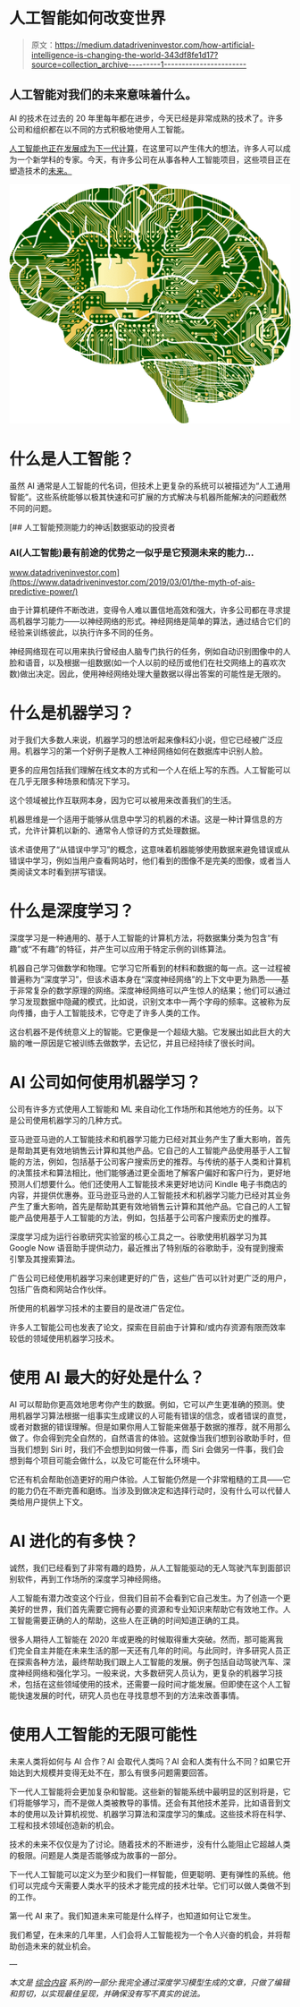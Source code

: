 # 人工智能如何改变世界

> 原文：<https://medium.datadriveninvestor.com/how-artificial-intelligence-is-changing-the-world-343df8fe1d17?source=collection_archive---------1----------------------->

## 人工智能对我们的未来意味着什么。

AI 的技术在过去的 20 年里每年都在进步，今天已经是非常成熟的技术了。许多公司和组织都在以不同的方式积极地使用人工智能。

[人工智能也正在发展成为下一代计算](http://aibusinessbook.com)，在这里可以产生伟大的想法，许多人可以成为一个新学科的专家。今天，有许多公司在从事各种人工智能项目，这些项目正在塑造技术的[未来。](http://datasciencerush.com)

![](img/08926068d828504a93753058ffd1f311.png)

# 什么是人工智能？

虽然 AI 通常是人工智能的代名词，但技术上更复杂的系统可以被描述为“人工通用智能”。这些系统能够以极其快速和可扩展的方式解决与机器所能解决的问题截然不同的问题。

[](https://www.datadriveninvestor.com/2019/03/01/the-myth-of-ais-predictive-power/) [## 人工智能预测能力的神话|数据驱动的投资者

### AI(人工智能)最有前途的优势之一似乎是它预测未来的能力…

www.datadriveninvestor.com](https://www.datadriveninvestor.com/2019/03/01/the-myth-of-ais-predictive-power/) 

由于计算机硬件不断改进，变得令人难以置信地高效和强大，许多公司都在寻求提高机器学习能力——以神经网络的形式。神经网络是简单的算法，通过结合它们的经验来训练彼此，以执行许多不同的任务。

神经网络现在可以用来执行曾经由人脑专门执行的任务，例如自动识别图像中的人脸和语音，以及根据一组数据(如一个人以前的经历或他们在社交网络上的喜欢次数)做出决定。因此，使用神经网络处理大量数据以得出答案的可能性是无限的。

# 什么是机器学习？

对于我们大多数人来说，机器学习的想法听起来像科幻小说，但它已经被广泛应用。机器学习的第一个好例子是教人工神经网络如何在数据库中识别人脸。

更多的应用包括我们理解在线文本的方式和一个人在纸上写的东西。人工智能可以在几乎无限多种场景和情况下学习。

这个领域被比作互联网本身，因为它可以被用来改善我们的生活。

机器思维是一个适用于能够从信息中学习的机器的术语。这是一种计算信息的方式，允许计算机以新的、通常令人惊讶的方式处理数据。

该术语使用了“从错误中学习”的概念，这意味着机器能够使用数据来避免错误或从错误中学习，例如当用户查看网站时，他们看到的图像不是完美的图像，或者当人类阅读文本时看到拼写错误。

# 什么是深度学习？

深度学习是一种通用的、基于人工智能的计算机方法，将数据集分类为包含“有趣”或“不有趣”的特征，并产生可以应用于特定示例的训练算法。

机器自己学习做数学和物理。它学习它所看到的材料和数据的每一点。这一过程被普遍称为“深度学习”，但该术语本身在“深度神经网络”的上下文中更为熟悉——基于非常复杂的数学原理的网络。深度神经网络可以产生惊人的结果；他们可以通过学习发现数据中隐藏的模式，比如说，识别文本中一两个字母的频率。这被称为反向传播，由于人工智能技术，它夺走了许多人类的工作。

这台机器不是传统意义上的智能。它更像是一个超级大脑。它发展出如此巨大的大脑的唯一原因是它被训练去做数学，去记忆，并且已经持续了很长时间。

# AI 公司如何使用机器学习？

公司有许多方式使用人工智能和 ML 来自动化工作场所和其他地方的任务。以下是公司使用机器学习的几种方式。

亚马逊亚马逊的人工智能技术和机器学习能力已经对其业务产生了重大影响，首先是帮助其更有效地销售云计算和其他产品。它自己的人工智能产品使用基于人工智能的方法，例如，包括基于公司客户搜索历史的推荐。与传统的基于人类和计算机的决策技术和算法相比，他们能够通过更全面地了解客户偏好和客户行为，更好地预测人们想要什么。他们还使用人工智能技术来更好地访问 Kindle 电子书商店的内容，并提供优惠券。亚马逊亚马逊的人工智能技术和机器学习能力已经对其业务产生了重大影响，首先是帮助其更有效地销售云计算和其他产品。它自己的人工智能产品使用基于人工智能的方法，例如，包括基于公司客户搜索历史的推荐。

深度学习成为运行谷歌研究实验室的核心工具之一。谷歌使用机器学习为其 Google Now 语音助手提供动力，最近推出了特别版的谷歌助手，没有提到搜索引擎及其搜索算法。

广告公司已经使用机器学习来创建更好的广告，这些广告可以针对更广泛的用户，包括广告商和网站合作伙伴。

所使用的机器学习技术的主要目的是改进广告定位。

许多人工智能公司也发表了论文，探索在目前由于计算和/或内存资源有限而效率较低的领域使用机器学习技术。

# 使用 AI 最大的好处是什么？

AI 可以帮助你更高效地思考你产生的数据。例如，它可以产生更准确的预测。使用机器学习算法根据一组事实生成建议的人可能有错误的信念，或者错误的直觉，或者对数据的错误理解。但是如果你用人工智能来做基于数据的推荐，就不用那么做了。你会得到完全自然的，自然语言的体验。这就像当我们想到谷歌助手时，但当我们想到 Siri 时，我们不会想到如何做一件事，而 Siri 会做另一件事，我们会想到每个项目可能会做什么，以及它可能在什么环境中。

它还有机会帮助创造更好的用户体验。人工智能仍然是一个非常粗糙的工具——它的能力仍在不断完善和磨练。当涉及到做决定和选择行动时，没有什么可以代替人类给用户提供上下文。

# AI 进化的有多快？

诚然，我们已经看到了非常有趣的趋势，从人工智能驱动的无人驾驶汽车到面部识别软件，再到工作场所的深度学习神经网络。

人工智能有潜力改变这个行业，但我们目前不会看到它自己发生。为了创造一个更美好的世界，我们首先需要它拥有必要的资源和专业知识来帮助它有效地工作。人工智能需要正确的人的帮助，这些人在正确的时间知道正确的工具。

很多人期待人工智能在 2020 年或更晚的时候取得重大突破。然而，那可能离我们完全自主并能在未来生活的那一天还有几年的时间。与此同时，许多研究人员正在探索各种方法，最终帮助我们跟上人工智能的发展。例子包括自动驾驶汽车、深度神经网络和强化学习。一般来说，大多数研究人员认为，更复杂的机器学习技术，包括在这些领域使用的技术，还需要一段时间才能发展。但即使在这个人工智能快速发展的时代，研究人员也在寻找意想不到的方法来改善事情。

# 使用人工智能的无限可能性

未来人类将如何与 AI 合作？AI 会取代人类吗？AI 会和人类有什么不同？如果它开始达到大规模并变得无处不在，那么有很多问题需要回答。

下一代人工智能将会更加复杂和智能。这些新的智能系统中最明显的区别将是，它们将能够学习，而不是做人类被教导的事情。还会有其他技术差异，比如语音到文本的使用以及计算机视觉、机器学习算法和深度学习的集成。这些技术将在科学、工程和技术领域创造新的机会。

技术的未来不仅仅是为了讨论。随着技术的不断进步，没有什么能阻止它超越人类的极限。问题是人类是否能够成为故事的一部分。

下一代人工智能可以定义为至少和我们一样智能，但更聪明、更有弹性的系统。他们可以完成今天需要人类水平的技术才能完成的技术壮举。它们可以做人类做不到的工作。

第一代 AI 来了。我们知道未来可能是什么样子，也知道如何让它发生。

我们希望，在未来的几年里，人们会将人工智能视为一个令人兴奋的机会，并将帮助创造未来的就业机会。

—

*本文是* [*综合内容*](https://medium.com/swlh/synthetic-content-9cf5838d8e80) *系列的一部分:我完全通过深度学习模型生成的文章，只做了编辑和剪切，以实现最佳呈现，并确保没有写不真实的说法。*